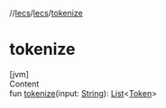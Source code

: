 //[lecs](../index.md)/[lecs](index.md)/[tokenize](tokenize.md)



# tokenize  
[jvm]  
Content  
fun [tokenize](tokenize.md)(input: [String](https://kotlinlang.org/api/latest/jvm/stdlib/kotlin/-string/index.html)): [List](https://kotlinlang.org/api/latest/jvm/stdlib/kotlin.collections/-list/index.html)<[Token](-token/index.md)>  



